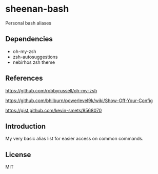 # sheenan-bash
Personal bash aliases

## Dependencies
- oh-my-zsh
- zsh-autosuggestions
- nebirhos zsh theme

## References
https://github.com/robbyrussell/oh-my-zsh

https://github.com/bhilburn/powerlevel9k/wiki/Show-Off-Your-Config

https://gist.github.com/kevin-smets/8568070


## Introduction
My very basic alias list for easier access on common commands.

## License
MIT

